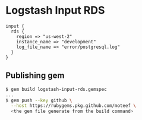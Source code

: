 # Logstash Input RDS

    input {
      rds {
        region => "us-west-2"
        instance_name => "development"
        log_file_name => "error/postgresql.log"
      }
    }

## Publishing gem

```bash
$ gem build logstash-input-rds.gemspec
...
$ gem push --key github \
  --host https://rubygems.pkg.github.com/moteef \
  <the gem file generate from the build command>
```
